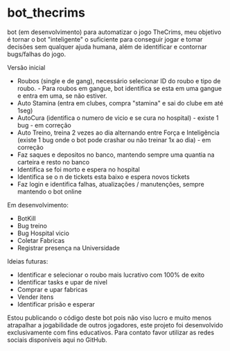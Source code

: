 # bot_thecrims
bot (em desenvolvimento) para automatizar o jogo TheCrims, meu objetivo é tornar o bot "inteligente" o suficiente para conseguir jogar e tomar decisões sem qualquer ajuda humana, além de identificar e contornar bugs/falhas do jogo. 

Versão inicial
- Roubos (single e de gang), necessário selecionar ID do roubo e tipo de roubo.
      - Para roubos em gangue, bot identifica se esta em uma gangue e entra em uma, se não estiver.
- Auto Stamina (entra em clubes, compra "stamina" e sai do clube em até 1seg)
- AutoCura (identifica o numero de vicio e se cura no hospital) - existe 1 bug - em correção
- Auto Treino, treina 2 vezes ao dia alternando entre Força e Inteligência (existe 1 bug onde o bot pode crashar ou não treinar 1x ao dia) - em correção
- Faz saques e depositos no banco, mantendo sempre uma quantia na carteira e resto no banco
- Identifica se foi morto e espera no hospital 
- Identifica se o n de tickets esta baixo e espera novos tickets
- Faz login e identifica falhas, atualizações / manutenções, sempre mantendo o bot online

Em desenvolvimento:
- BotKill
- Bug treino
- Bug Hospital vicio
- Coletar Fabricas
- Registrar presença na Universidade

Ideias futuras:
- Identificar e selecionar o roubo mais lucrativo com 100% de exito
- Identificar tasks e upar de nivel
- Comprar e upar fabricas
- Vender itens
- Identificar prisão e esperar

Estou publicando o código deste bot pois não viso lucro e muito menos atrapalhar a jogabilidade de outros jogadores, este projeto foi desenvolvido exclusivamente com fins educativos. Para contato favor utilizar as redes sociais disponíveis aqui no GitHub.
